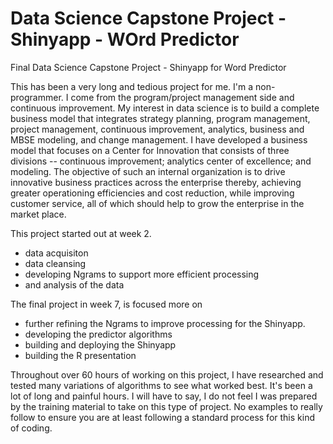 # Data Science Capstone Project - Shinyapp - WOrd Predictor
Final Data Science Capstone Project - Shinyapp for Word Predictor

This has been a very long and tedious project for me.  I'm a non-programmer.  I come from the program/project management side and continuous improvement.  My interest in data science is to build a complete business model that integrates strategy planning, program management, project management, continuous improvement, analytics, business and MBSE modeling, and change management.  I have developed a business model that focuses on a Center for Innovation that consists of three divisions -- continuous improvement; analytics center of excellence; and modeling.  The objective of such an internal organization is to drive innovative business practices across the enterprise thereby, achieving greater operationing efficiencies and cost reduction, while improving customer service, all of which should help to grow the enterprise in the market place.

This project started out at week 2.  
- data acquisiton
- data cleansing
- developing Ngrams to support more efficient processing
- and analysis of the data

The final project in week 7, is focused more on 
- further refining the Ngrams to improve processing for the Shinyapp.
- developing the predictor algorithms
- building and deploying the Shinyapp
- building the R presentation 

Throughout over 60 hours of working on this project, I have researched and tested many variations of algorithms to see what worked best.  It's been a lot of long and painful hours. I will have to say, I do not feel I was prepared by the training material to take on this type of project.   No examples to really follow to ensure you are at least following a standard process for this kind of coding.  
